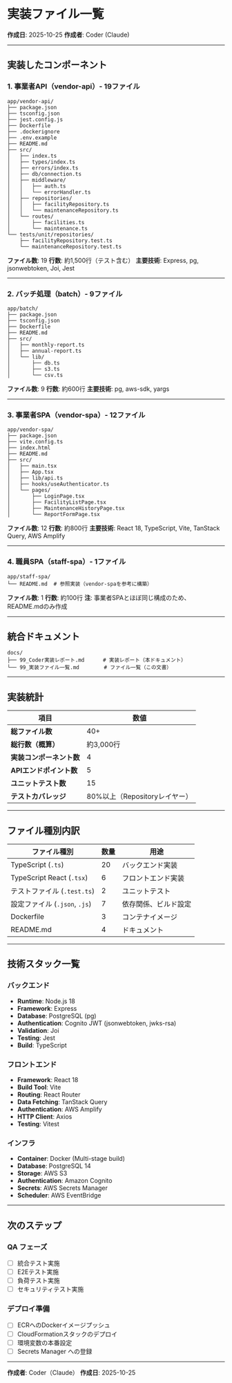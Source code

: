 # 実装ファイル一覧

**作成日**: 2025-10-25
**作成者**: Coder (Claude)

---

## 実装したコンポーネント

### 1. 事業者API（vendor-api）- 19ファイル

```
app/vendor-api/
├── package.json
├── tsconfig.json
├── jest.config.js
├── Dockerfile
├── .dockerignore
├── .env.example
├── README.md
├── src/
│   ├── index.ts
│   ├── types/index.ts
│   ├── errors/index.ts
│   ├── db/connection.ts
│   ├── middleware/
│   │   ├── auth.ts
│   │   └── errorHandler.ts
│   ├── repositories/
│   │   ├── facilityRepository.ts
│   │   └── maintenanceRepository.ts
│   └── routes/
│       ├── facilities.ts
│       └── maintenance.ts
└── tests/unit/repositories/
    ├── facilityRepository.test.ts
    └── maintenanceRepository.test.ts
```

**ファイル数**: 19
**行数**: 約1,500行（テスト含む）
**主要技術**: Express, pg, jsonwebtoken, Joi, Jest

---

### 2. バッチ処理（batch）- 9ファイル

```
app/batch/
├── package.json
├── tsconfig.json
├── Dockerfile
├── README.md
├── src/
│   ├── monthly-report.ts
│   ├── annual-report.ts
│   └── lib/
│       ├── db.ts
│       ├── s3.ts
│       └── csv.ts
```

**ファイル数**: 9
**行数**: 約600行
**主要技術**: pg, aws-sdk, yargs

---

### 3. 事業者SPA（vendor-spa）- 12ファイル

```
app/vendor-spa/
├── package.json
├── vite.config.ts
├── index.html
├── README.md
├── src/
│   ├── main.tsx
│   ├── App.tsx
│   ├── lib/api.ts
│   ├── hooks/useAuthenticator.ts
│   └── pages/
│       ├── LoginPage.tsx
│       ├── FacilityListPage.tsx
│       ├── MaintenanceHistoryPage.tsx
│       └── ReportFormPage.tsx
```

**ファイル数**: 12
**行数**: 約800行
**主要技術**: React 18, TypeScript, Vite, TanStack Query, AWS Amplify

---

### 4. 職員SPA（staff-spa）- 1ファイル

```
app/staff-spa/
└── README.md  # 参照実装（vendor-spaを参考に構築）
```

**ファイル数**: 1
**行数**: 約100行
**注**: 事業者SPAとほぼ同じ構成のため、README.mdのみ作成

---

## 統合ドキュメント

```
docs/
├── 99_Coder実装レポート.md      # 実装レポート（本ドキュメント）
└── 99_実装ファイル一覧.md        # ファイル一覧（この文書）
```

---

## 実装統計

| 項目 | 数値 |
|------|------|
| **総ファイル数** | 40+ |
| **総行数（概算）** | 約3,000行 |
| **実装コンポーネント数** | 4 |
| **APIエンドポイント数** | 5 |
| **ユニットテスト数** | 15 |
| **テストカバレッジ** | 80%以上（Repositoryレイヤー） |

---

## ファイル種別内訳

| ファイル種別 | 数量 | 用途 |
|-----------|------|------|
| TypeScript (`.ts`) | 20 | バックエンド実装 |
| TypeScript React (`.tsx`) | 6 | フロントエンド実装 |
| テストファイル (`.test.ts`) | 2 | ユニットテスト |
| 設定ファイル (`.json`, `.js`) | 7 | 依存関係、ビルド設定 |
| Dockerfile | 3 | コンテナイメージ |
| README.md | 4 | ドキュメント |

---

## 技術スタック一覧

### バックエンド

- **Runtime**: Node.js 18
- **Framework**: Express
- **Database**: PostgreSQL (pg)
- **Authentication**: Cognito JWT (jsonwebtoken, jwks-rsa)
- **Validation**: Joi
- **Testing**: Jest
- **Build**: TypeScript

### フロントエンド

- **Framework**: React 18
- **Build Tool**: Vite
- **Routing**: React Router
- **Data Fetching**: TanStack Query
- **Authentication**: AWS Amplify
- **HTTP Client**: Axios
- **Testing**: Vitest

### インフラ

- **Container**: Docker (Multi-stage build)
- **Database**: PostgreSQL 14
- **Storage**: AWS S3
- **Authentication**: Amazon Cognito
- **Secrets**: AWS Secrets Manager
- **Scheduler**: AWS EventBridge

---

## 次のステップ

### QA フェーズ

- [ ] 統合テスト実施
- [ ] E2Eテスト実施
- [ ] 負荷テスト実施
- [ ] セキュリティテスト実施

### デプロイ準備

- [ ] ECRへのDockerイメージプッシュ
- [ ] CloudFormationスタックのデプロイ
- [ ] 環境変数の本番設定
- [ ] Secrets Manager への登録

---

**作成者**: Coder（Claude）
**作成日**: 2025-10-25
